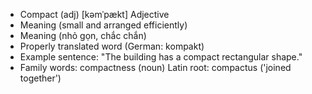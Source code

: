 - Compact (adj)	[kəmˈpækt]	Adjective
- Meaning (small and arranged efficiently)
- Meaning (nhỏ gọn, chắc chắn)
- Properly translated word (German: kompakt)
- Example sentence: "The building has a compact rectangular shape."
- Family words: compactness (noun)	Latin root: compactus ('joined together')